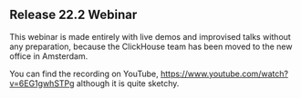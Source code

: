 ## Release 22.2 Webinar

This webinar is made entirely with live demos and improvised talks without any preparation,
because the ClickHouse team has been moved to the new office in Amsterdam.

You can find the recording on YouTube, https://www.youtube.com/watch?v=6EG1gwhSTPg although it is quite sketchy.

